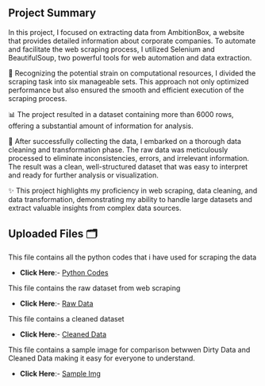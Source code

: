 ## Project Summary
In this project, I focused on extracting data from AmbitionBox, a website that provides detailed information about corporate companies. To automate and facilitate the web scraping process, I utilized Selenium and BeautifulSoup, two powerful tools for web automation and data extraction.

🔄 Recognizing the potential strain on computational resources, I divided the scraping task into six manageable sets. This approach not only optimized performance but also ensured the smooth and efficient execution of the scraping process.

📊 The project resulted in a dataset containing more than 6000 rows, offering a substantial amount of information for analysis.

🧹 After successfully collecting the data, I embarked on a thorough data cleaning and transformation phase. The raw data was meticulously processed to eliminate inconsistencies, errors, and irrelevant information. The result was a clean, well-structured dataset that was easy to interpret and ready for further analysis or visualization.

✨ This project highlights my proficiency in web scraping, data cleaning, and data transformation, demonstrating my ability to handle large datasets and extract valuable insights from complex data sources.  

## Uploaded Files 🗂️
This file contains all the python codes that i have used for scraping the data
- **Click Here**:- [Python Codes](https://github.com/Arijeet2k1/Web_Scraping_Data_Cleaning/blob/main/Companies%20Web%20Scraping.ipynb)

This file contains the raw dataset from web scraping
- **Click Here**:- [Raw Data](https://github.com/Arijeet2k1/Web_Scraping_Data_Cleaning/blob/main/Web%20Scraped%20Data.csv)

This file contains a cleaned dataset
- **Click Here**:- [Cleaned Data](https://github.com/Arijeet2k1/Web_Scraping_Data_Cleaning/blob/main/Companies.csv)

This file contains a sample image for comparison betwwen Dirty Data and Cleaned Data making it easy for everyone to understand.
- **Click Here**:- [Sample Img](https://github.com/Arijeet2k1/Web_Scraping_and_Data_Cleaning/blob/main/Cleaned_Data_img.jpg)
